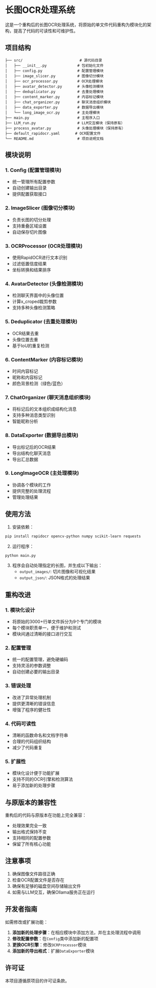 # 长图OCR处理系统

这是一个重构后的长图OCR处理系统，将原始的单文件代码重构为模块化的架构，提高了代码的可读性和可维护性。

## 项目结构

```
├── src/                          # 源代码目录
│   ├── __init__.py              # 包初始化文件
│   ├── config.py                # 配置管理模块
│   ├── image_slicer.py          # 图像切分模块
│   ├── ocr_processor.py         # OCR处理模块
│   ├── avatar_detector.py       # 头像检测模块
│   ├── deduplicator.py          # 去重处理模块
│   ├── content_marker.py        # 内容标记模块
│   ├── chat_organizer.py        # 聊天消息组织模块
│   ├── data_exporter.py         # 数据导出模块
│   └── long_image_ocr.py        # 主处理模块
├── main.py                      # 主程序入口
├── LLM_run.py                   # LLM交互模块（保持原有）
├── process_avatar.py            # 头像处理模块（保持原有）
├── default_rapidocr.yaml       # OCR配置文件
└── README.md                    # 项目说明文档
```

## 模块说明

### 1. Config (配置管理模块)
- 统一管理所有配置参数
- 自动创建输出目录
- 提供配置获取接口

### 2. ImageSlicer (图像切分模块)
- 负责长图的切分处理
- 支持重叠区域设置
- 自动保存切片图像

### 3. OCRProcessor (OCR处理模块)
- 使用RapidOCR进行文本识别
- 过滤低置信度结果
- 坐标转换和结果排序

### 4. AvatarDetector (头像检测模块)
- 检测聊天界面中的头像位置
- 计算x_croped裁剪参数
- 支持多种头像检测策略

### 5. Deduplicator (去重处理模块)
- OCR结果去重
- 头像位置去重
- 基于IoU的重复检测

### 6. ContentMarker (内容标记模块)
- 时间内容标记
- 昵称和内容标记
- 颜色背景检测（绿色/蓝色）

### 7. ChatOrganizer (聊天消息组织模块)
- 将标记后的文本组织成结构化消息
- 支持多种消息类型识别
- 智能昵称分析

### 8. DataExporter (数据导出模块)
- 导出标记后的OCR结果
- 导出结构化聊天消息
- 导出汇总数据

### 9. LongImageOCR (主处理模块)
- 协调各个模块的工作
- 提供完整的处理流程
- 管理处理结果

## 使用方法

1. 安装依赖：
```bash
pip install rapidocr opencv-python numpy scikit-learn requests
```

2. 运行程序：
```bash
python main.py
```

3. 程序会自动处理指定的长图，并生成以下输出：
   - `output_images/`: 切片图像和可视化结果
   - `output_json/`: JSON格式的处理结果

## 重构改进

### 1. 模块化设计
- 将原始的3000+行单文件拆分为9个专门的模块
- 每个模块职责单一，便于维护和测试
- 模块间通过清晰的接口进行交互

### 2. 配置管理
- 统一的配置管理，避免硬编码
- 支持灵活的参数调整
- 自动创建必要的输出目录

### 3. 错误处理
- 改进了异常处理机制
- 提供更清晰的错误信息
- 增强了程序的健壮性

### 4. 代码可读性
- 清晰的函数命名和文档字符串
- 合理的代码组织结构
- 减少了代码重复

### 5. 扩展性
- 模块化设计便于功能扩展
- 支持不同的OCR引擎和检测算法
- 易于添加新的处理步骤

## 与原版本的兼容性

重构后的代码与原版本在功能上完全兼容：
- 处理效果完全一致
- 输出格式保持不变
- 支持相同的配置参数
- 保留了所有核心功能

## 注意事项

1. 确保图像文件路径正确
2. 检查OCR配置文件是否存在
3. 确保有足够的磁盘空间存储输出文件
4. 如需与LLM交互，确保Ollama服务正在运行

## 开发者指南

如需修改或扩展功能：

1. **添加新的处理步骤**：在相应模块中添加方法，并在主处理流程中调用
2. **修改配置参数**：在`Config`类中添加新的配置项
3. **更换OCR引擎**：修改`OCRProcessor`模块
4. **添加新的导出格式**：扩展`DataExporter`模块

## 许可证

本项目遵循原项目的许可证条款。